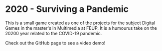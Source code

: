 # 2020 - Surviving a Pandemic

This is a small game created as one of the projects for the subject  Digital Games in the master's in Multimedia at FEUP.
It is a humourus take on the 20200 year related to the COVID-19 pandemic.

Check out the GitHub page to see a video demo!
